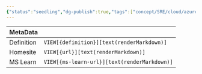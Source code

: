 ```yaml
---
{"status":"seedling","dg-publish":true,"tags":["concept/SRE/cloud/azure"],"creation_date":"2024-05-04 23:57","definition":"undefined","ms-learn-url":"undefined","url":"undefined","permalink":"/concepts/azure-container-app-environment/","dgPassFrontmatter":true}
---
```



| MetaData   |                                              |
| ---------- | -------------------------------------------- |
| Definition | `VIEW[{definition}][text(renderMarkdown)]`   |
| Homesite   | `VIEW[{url}][text(renderMarkdown)]`          |
| MS Learn   | `VIEW[{ms-learn-url}][text(renderMarkdown)]` |
